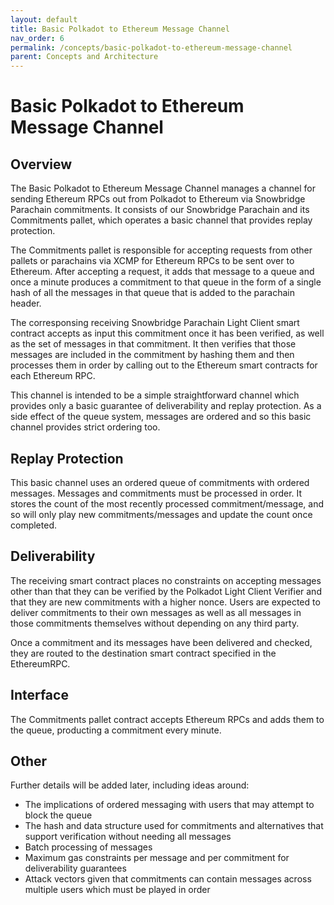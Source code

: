 ```yaml
---
layout: default
title: Basic Polkadot to Ethereum Message Channel
nav_order: 6
permalink: /concepts/basic-polkadot-to-ethereum-message-channel
parent: Concepts and Architecture
---
```

# Basic Polkadot to Ethereum Message Channel

## Overview
The Basic Polkadot to Ethereum Message Channel manages a channel for sending Ethereum RPCs out from Polkadot to Ethereum via Snowbridge Parachain commitments. It consists of our Snowbridge Parachain and its Commitments pallet, which operates a basic channel that provides replay protection.

The Commitments pallet is responsible for accepting requests from other pallets or parachains via XCMP for Ethereum RPCs to be sent over to Ethereum. After accepting a request, it adds that message to a queue and once a minute produces a commitment to that queue in the form of a single hash of all the messages in that queue that is added to the parachain header.

The corresponsing receiving Snowbridge Parachain Light Client smart contract accepts as input this commitment once it has been verified, as well as the set of messages in that commitment. It then verifies that those messages are included in the commitment by hashing them and then processes them in order by calling out to the Ethereum smart contracts for each Ethereum RPC.

This channel is intended to be a simple straightforward channel which provides only a basic guarantee of deliverability and replay protection. As a side effect of the queue system, messages are ordered and so this basic channel provides strict ordering too.

## Replay Protection
This basic channel uses an ordered queue of commitments with ordered messages. Messages and commitments must be processed in order. It stores the count of the most recently processed commitment/message, and so will only play new commitments/messages and update the count once completed.

## Deliverability
The receiving smart contract places no constraints on accepting messages other than that they can be verified by the Polkadot Light Client Verifier and that they are new commitments with a higher nonce. Users are expected to deliver commitments to their own messages as well as all messages in those commitments themselves without depending on any third party.

Once a commitment and its messages have been delivered and checked, they are routed to the destination smart contract specified in the EthereumRPC.

## Interface
The Commitments pallet contract accepts Ethereum RPCs and adds them to the queue, producting a commitment every minute.

## Other
Further details will be added later, including ideas around:
- The implications of ordered messaging with users that may attempt to block the queue
- The hash and data structure used for commitments and alternatives that support verification without needing all messages
- Batch processing of messages
- Maximum gas constraints per message and per commitment for deliverability guarantees
- Attack vectors given that commitments can contain messages across multiple users which must be played in order